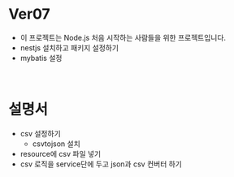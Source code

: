 # Ver07

- 이 프로젝트는 Node.js 처음 시작하는 사람들을 위한 프로젝트입니다.
- nestjs 설치하고 패키지 설정하기
- mybatis 설정

<br/>

# 설명서 

- csv 설정하기
  - csvtojson 설치
- resource에 csv 파일 넣기
- csv 로직을 service단에 두고 json과 csv 컨버터 하기
